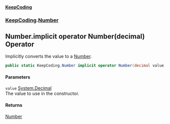 #### [KeepCoding](index.md 'index')
### [KeepCoding](KeepCoding.md 'KeepCoding').[Number](KeepCoding_Number.md 'KeepCoding.Number')
## Number.implicit operator Number(decimal) Operator
Implicitly converts the value to a [Number](KeepCoding_Number.md 'KeepCoding.Number').  
```csharp
public static KeepCoding.Number implicit operator Number(decimal value);
```
#### Parameters
<a name='KeepCoding_Number_op_ImplicitKeepCoding_Number(decimal)_value'></a>
`value` [System.Decimal](https://docs.microsoft.com/en-us/dotnet/api/System.Decimal 'System.Decimal')  
The value to use in the constructor.
  
#### Returns
[Number](KeepCoding_Number.md 'KeepCoding.Number')  
